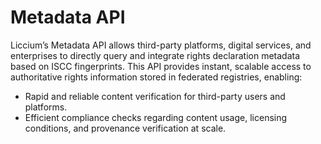 # Metadata API

Liccium’s Metadata API allows third-party platforms, digital services, and enterprises to directly query and integrate rights declaration metadata based on ISCC fingerprints. This API provides instant, scalable access to authoritative rights information stored in federated registries, enabling:

* Rapid and reliable content verification for third-party users and platforms.
* Efficient compliance checks regarding content usage, licensing conditions, and provenance verification at scale.
